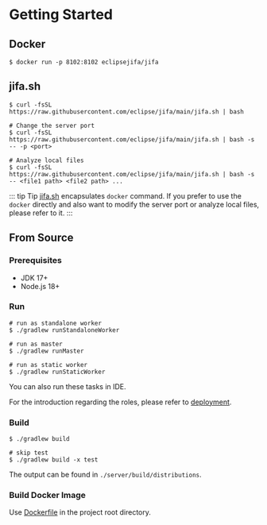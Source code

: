 # Getting Started

## Docker

```shell
$ docker run -p 8102:8102 eclipsejifa/jifa
```

## jifa.sh

```shell
$ curl -fsSL https://raw.githubusercontent.com/eclipse/jifa/main/jifa.sh | bash

# Change the server port
$ curl -fsSL https://raw.githubusercontent.com/eclipse/jifa/main/jifa.sh | bash -s -- -p <port>

# Analyze local files
$ curl -fsSL https://raw.githubusercontent.com/eclipse/jifa/main/jifa.sh | bash -s -- <file1 path> <file2 path> ...
```

::: tip Tip
[jifa.sh](https://github.com/eclipse/jifa/blob/main/jifa.sh) encapsulates `docker` command.
If you prefer to use the `docker` directly and also want to modify the server port or analyze local files,
please refer to it.
:::

## From Source

### Prerequisites

- JDK 17+
- Node.js 18+

### Run

```shell
# run as standalone worker 
$ ./gradlew runStandaloneWorker

# run as master
$ ./gradlew runMaster

# run as static worker
$ ./gradlew runStaticWorker
```

You can also run these tasks in IDE.

For the introduction regarding the roles, please refer to [deployment](./deployment).

### Build

```shell
$ ./gradlew build

# skip test
$ ./gradlew build -x test
```

The output can be found in `./server/build/distributions`.

### Build Docker Image

Use [Dockerfile](https://github.com/eclipse/jifa/blob/main/Dockerfile) in the project root directory.
